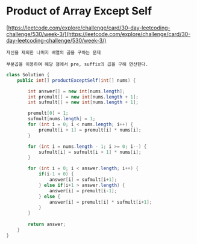 # Product of Array Except Self

[https://leetcode.com/explore/challenge/card/30-day-leetcoding-challenge/530/week-3/](https://leetcode.com/explore/challenge/card/30-day-leetcoding-challenge/530/week-3/)
~~~
자신을 제외한 나머지 배열의 곱을 구하는 문제

부분곱을 이용하여 해당 점에서 pre, suffix의 곱을 구해 연산한다.
~~~

```java
class Solution {
	public int[] productExceptSelf(int[] nums) {

		int answer[] = new int[nums.length];
		int premult[] = new int[nums.length + 1];
		int sufmult[] = new int[nums.length + 1];

		premult[0] = 1;
		sufmult[nums.length] = 1;
		for (int i = 0; i < nums.length; i++) {
			premult[i + 1] = premult[i] * nums[i];
		}

		for (int i = nums.length - 1; i >= 0; i--) {
			sufmult[i] = sufmult[i + 1] * nums[i];
		}

		for (int i = 0; i < answer.length; i++) {
			if(i-1 < 0) {
				answer[i] = sufmult[i+1];
			} else if(i+1 > answer.length) {
				answer[i] = premult[i-1];
			} else {
				answer[i] = premult[i] * sufmult[i+1];
			}
		}
		
		return answer;
	}
}
```